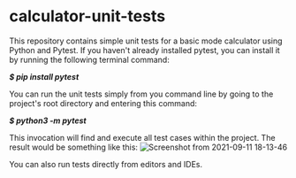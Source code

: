 # calculator-unit-tests
This repository contains simple unit tests for a basic mode calculator using Python and Pytest.
If you haven't already installed pytest, you can install it by running the following terminal command:

***$ pip install pytest***

You can run the unit tests simply from you command line by going to the project's root directory and entering this command:

***$ python3 -m pytest***

This invocation will find and execute all test cases within the project.
The result would be something like this:
![Screenshot from 2021-09-11 18-13-46](https://user-images.githubusercontent.com/50225245/132954382-013ee627-a9cf-4136-9cbc-7486993404ca.png)

 You can also run tests directly from editors and IDEs.

